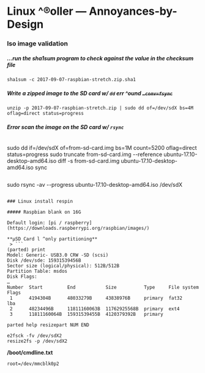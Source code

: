 # Linux ^®oller — Annoyances-by-Design

### Iso image validation

##### …run the sha1sum program to check against the value in the checksum file
```
sha1sum -c 2017-09-07-raspbian-stretch.zip.sha1
```

##### Write a zipped image to the SD card w/ `dd` err ^ound ~~`…conv=fsync`~~
```
unzip -p 2017-09-07-raspbian-stretch.zip | sudo dd of=/dev/sdX bs=4M oflag=direct status=progress
```

##### Error scan the image on the SD card w/ `rsync`
> ```
sudo dd if=/dev/sdX of=from-sd-card.img bs=1M count=5200 oflag=direct status=progress
sudo truncate from-sd-card.img --reference ubuntu-17.10-desktop-amd64.iso
diff -s from-sd-card.img ubuntu-17.10-desktop-amd64.iso
sync
```

```
sudo rsync -av --progress ubuntu-17.10-desktop-amd64.iso /dev/sdX
```

### Linux install respin

##### Raspbian blank on 16G

Default login: [pi / raspberry](https://downloads.raspberrypi.org/raspbian/images/)

**µSD Card l ^only partitioning**
 > ```
(parted) print                                                            
Model: Generic- USB3.0 CRW -SD (scsi)
Disk /dev/sde: 15931539456B
Sector size (logical/physical): 512B/512B
Partition Table: msdos
Disk Flags: 
…
Number  Start         End           Size          Type     File system  Flags
 1      4194304B      48033279B     43838976B     primary  fat32        lba
 2      48234496B     11811160063B  11762925568B  primary  ext4
 3      11811160064B  15931539455B  4120379392B   primary
```

```
parted help resizepart NUM END
```

```
e2fsck -fv /dev/sdX2
resize2fs -p /dev/sdX2
```

**/boot/cmdline.txt**
```
root=/dev/mmcblk0p2
```